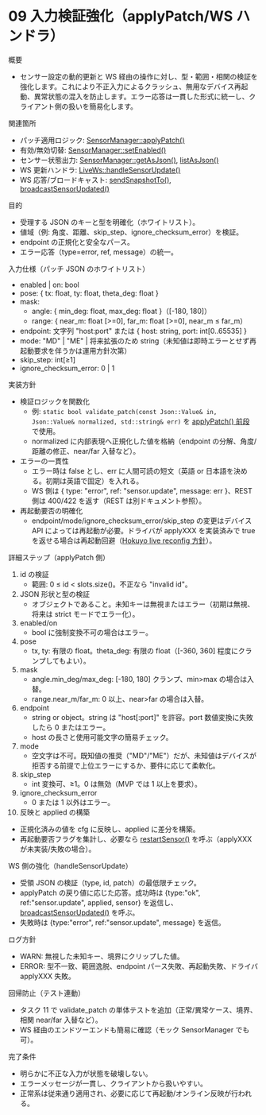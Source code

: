 # 09 入力検証強化（applyPatch/WS ハンドラ）

概要
- センサー設定の動的更新と WS 経由の操作に対し、型・範囲・相関の検証を強化します。これにより不正入力によるクラッシュ、無用なデバイス再起動、異常状態の混入を防止します。エラー応答は一貫した形式に統一し、クライアント側の扱いを簡易化します。

関連箇所
- パッチ適用ロジック: [SensorManager::applyPatch()](src/core/sensor_manager.cpp:133)
- 有効/無効切替: [SensorManager::setEnabled()](src/core/sensor_manager.cpp:328)
- センサー状態出力: [SensorManager::getAsJson()](src/core/sensor_manager.cpp:357), [listAsJson()](src/core/sensor_manager.cpp:394)
- WS 更新ハンドラ: [LiveWs::handleSensorUpdate()](src/io/ws_handlers.cpp:119)
- WS 応答/ブロードキャスト: [sendSnapshotTo()](src/io/ws_handlers.cpp:91), [broadcastSensorUpdated()](src/io/ws_handlers.cpp:105)

目的
- 受理する JSON のキーと型を明確化（ホワイトリスト）。
- 値域（例: 角度、距離、skip_step、ignore_checksum_error）を検証。
- endpoint の正規化と安全なパース。
- エラー応答（type=error, ref, message）の統一。

入力仕様（パッチ JSON のホワイトリスト）
- enabled | on: bool
- pose: { tx: float, ty: float, theta_deg: float }
- mask: 
  - angle: { min_deg: float, max_deg: float }（[-180, 180]）
  - range: { near_m: float [>=0], far_m: float [>=0], near_m ≤ far_m）
- endpoint: 文字列 "host:port" または { host: string, port: int[0..65535] }
- mode: "MD" | "ME" | 将来拡張のため string（未知値は即時エラーとせず再起動要求を伴うかは運用方針次第）
- skip_step: int[≥1]
- ignore_checksum_error: 0 | 1

実装方針
- 検証ロジックを関数化
  - 例: `static bool validate_patch(const Json::Value& in, Json::Value& normalized, std::string& err)` を [applyPatch() 前段](src/core/sensor_manager.cpp:133) で使用。
  - normalized に内部表現へ正規化した値を格納（endpoint の分解、角度/距離の修正、near/far 入替など）。
- エラーの一貫性
  - エラー時は false とし、err に人間可読の短文（英語 or 日本語を決める。初期は英語で固定）を入れる。
  - WS 側は { type: "error", ref: "sensor.update", message: err }、REST 側は 400/422 を返す（REST は別ドキュメント参照）。
- 再起動要否の明確化
  - endpoint/mode/ignore_checksum_error/skip_step の変更はデバイス API によっては再起動が必要。ドライバが applyXXX を実装済みで true を返せる場合は再起動回避（[Hokuyo live reconfig 方針](docs/plans/07-hokuyo-live-reconfig.md)）。

詳細ステップ（applyPatch 側）
1) id の検証
   - 範囲: 0 ≤ id < slots.size()。不正なら "invalid id"。
2) JSON 形状と型の検証
   - オブジェクトであること。未知キーは無視またはエラー（初期は無視、将来は strict モードでエラー化）。
3) enabled/on
   - bool に強制変換不可の場合はエラー。
4) pose
   - tx, ty: 有限の float。theta_deg: 有限の float（[-360, 360] 程度にクランプしてもよい）。
5) mask
   - angle.min_deg/max_deg: [-180, 180] クランプ、min>max の場合は入替。
   - range.near_m/far_m: 0 以上、near>far の場合は入替。
6) endpoint
   - string or object。string は "host[:port]" を許容。port 数値変換に失敗したら 0 またはエラー。
   - host の長さと使用可能文字の簡易チェック。
7) mode
   - 空文字は不可。既知値の推奨（"MD"/"ME"）だが、未知値はデバイスが拒否する前提で上位エラーにするか、要件に応じて柔軟化。
8) skip_step
   - int 変換可、≥1。0 は無効（MVP では 1 以上を要求）。
9) ignore_checksum_error
   - 0 または 1 以外はエラー。
10) 反映と applied の構築
   - 正規化済みの値を cfg に反映し、applied に差分を構築。
   - 再起動要否フラグを集計し、必要なら [restartSensor()](src/core/sensor_manager.cpp:116) を呼ぶ（applyXXX が未実装/失敗の場合）。

WS 側の強化（handleSensorUpdate）
- 受領 JSON の検証（type, id, patch）の最低限チェック。
- applyPatch の戻り値に応じた応答。成功時は {type:"ok", ref:"sensor.update", applied, sensor} を返信し、[broadcastSensorUpdated()](src/io/ws_handlers.cpp:105) を呼ぶ。
- 失敗時は {type:"error", ref:"sensor.update", message} を返信。

ログ方針
- WARN: 無視した未知キー、境界にクリップした値。
- ERROR: 型不一致、範囲逸脱、endpoint パース失敗、再起動失敗、ドライバ applyXXX 失敗。

回帰防止（テスト連動）
- タスク 11 で validate_patch の単体テストを追加（正常/異常ケース、境界、相関 near/far 入替など）。
- WS 経由のエンドツーエンドも簡易に確認（モック SensorManager でも可）。

完了条件
- 明らかに不正な入力が状態を破壊しない。
- エラーメッセージが一貫し、クライアントから扱いやすい。
- 正常系は従来通り適用され、必要に応じて再起動/オンライン反映が行われる。